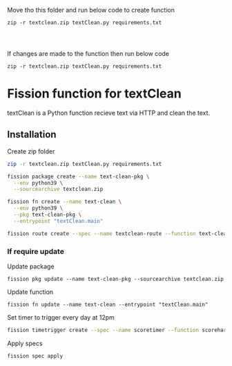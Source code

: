 Move tho this folder and run below code to create function

```
zip -r textclean.zip textClean.py requirements.txt
```
```

``` 

```
  
```
If changes are made to the function then run below code

```
zip -r textclean.zip textClean.py requirements.txt
```



# Fission function for textClean 

textClean is a Python function recieve text via HTTP and clean the text.

## Installation  
 

Create zip folder
```bash
zip -r textclean.zip textClean.py requirements.txt
```
```bash
fission package create --name text-clean-pkg \
  --env python39 \
  --sourcearchive textclean.zip 
```
```bash
fission fn create --name text-clean \
  --env python39 \
  --pkg text-clean-pkg \
  --entrypoint "textClean.main"   
```

```bash
fission route create --spec --name textclean-route --function text-clean --url /text-clean --method POST --createingress
``` 

### If require update
Update package
```
fission pkg update --name text-clean-pkg --sourcearchive textclean.zip
```

Update function

```
fission fn update --name text-clean --entrypoint "textClean.main"
```

Set timer to trigger every day at 12pm
```bash
fission timetrigger create --spec --name scoretimer --function scoreharvester --cron "0 12 * * *"
```
Apply specs
```bash
fission spec apply
```